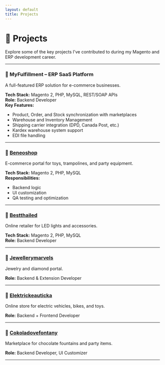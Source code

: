 ```yaml
---
layout: default
title: Projects
---
```


# 🧩 Projects

Explore some of the key projects I've contributed to during my Magento and ERP development career.

---

### 🔹 MyFulfillment – ERP SaaS Platform
A full-featured ERP solution for e-commerce businesses.

**Tech Stack:** Magento 2, PHP, MySQL, REST/SOAP APIs  
**Role:** Backend Developer  
**Key Features:**
- Product, Order, and Stock synchronization with marketplaces
- Warehouse and Inventory Management
- Shipping carrier integration (DPD, Canada Post, etc.)
- Kardex warehouse system support
- EDI file handling

---

### 🔹 [Beneoshop](https://www.beneoshop.com)
E-commerce portal for toys, trampolines, and party equipment.

**Tech Stack:** Magento 2, PHP, MySQL  
**Responsibilities:**
- Backend logic
- UI customization
- QA testing and optimization

---

### 🔹 [Bestthailed](https://www.bestthailed.com)
Online retailer for LED lights and accessories.

**Tech Stack:** Magento 2, PHP, MySQL  
**Role:** Backend Developer

---

### 🔹 [Jewellerymarvels](https://www.jewelmarvels.com)
Jewelry and diamond portal.

**Role:** Backend & Extension Developer

---

### 🔹 [Elektrickeauticka](https://www.elektrickeauticka.sk)
Online store for electric vehicles, bikes, and toys.

**Role:** Backend + Frontend Developer

---

### 🔹 [Cokoladovefontany](https://www.cokoladovefontany.sk)
Marketplace for chocolate fountains and party items.

**Role:** Backend Developer, UI Customizer

---
